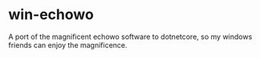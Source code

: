 # win-echowo
A port of the magnificent echowo software to dotnetcore, so my windows friends can enjoy the magnificence.
